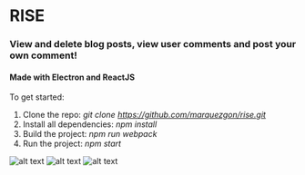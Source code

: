 # RISE

### View and delete blog posts, view user comments and post your own comment!
#### Made with Electron and ReactJS

To get started:
  1. Clone the repo: _git clone https://github.com/marquezgon/rise.git_
  2. Install all dependencies: _npm install_
  3. Build the project: _npm run webpack_
  4. Run the project: _npm start_
  
![alt text](http://i66.tinypic.com/xpufcm.png)
![alt text](http://i66.tinypic.com/149p5xu.png)
![alt text](http://i66.tinypic.com/24z8wbd.png)
